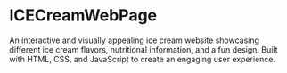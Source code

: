 # ICECreamWebPage
An interactive and visually appealing ice cream website showcasing different ice cream flavors, nutritional information, and a fun design. Built with HTML, CSS, and JavaScript to create an engaging user experience.
